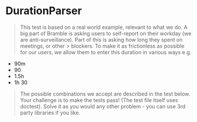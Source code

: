 # DurationParser


> This test is based on a real world example, relevant to what we do.
> A big part of Bramble is asking users to self-report on their workday (we are anti-surveillance). Part of this is asking how long they spent on meetings, or other > blockers. To make it as frictionless as possible for our users, we allow them to enter this duration in various ways e.g.

* 90m
* 90
* 1.5h
* 1h 30

> The possible combinations we accept are described in the test below. Your challenge is to make the tests pass! (The test file itself uses doctest). Solve it as you would any other problem - you can use 3rd party libraries if you like.

